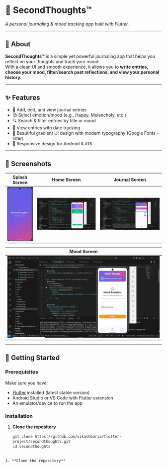 # 🌸 SecondThoughts™

_A personal journaling & mood tracking app built with Flutter._

---

## 📖 About

**SecondThoughts™** is a simple yet powerful journaling app that helps you reflect on your thoughts and track your mood.  
With a clean UI and smooth experience, it allows you to **write entries, choose your mood, filter/search past reflections, and view your personal history**.

---

## ✨ Features

- 📝 Add, edit, and view journal entries  
- 😊 Select emotion/mood (e.g., Happy, Melancholy, etc.)  
- 🔍 Search & filter entries by title or mood  
- 📅 View entries with date tracking  
- 🎨 Beautiful gradient UI design with modern typography (Google Fonts - Inter)  
- 📱 Responsive design for Android & iOS  

---

## 📸 Screenshots

| Splash Screen | Home Screen | Journal Screen |
|---------------|-------------|----------------|
| ![Splash](https://github.com/vikashbaria/flutter-projects/blob/main/secondthoughts/splashscreen.JPG?raw=true) | ![Home](https://github.com/vikashbaria/flutter-projects/blob/main/secondthoughts/main_homescreen.JPG?raw=true) | ![Journal](https://raw.githubusercontent.com/vikashbaria/flutter-projects/refs/heads/main/secondthoughts/journel.JPG) |

| Mood Screen |
|-------------|
| ![Mood](https://github.com/vikashbaria/flutter-projects/blob/main/secondthoughts/mood.JPG?raw=true) |


---

## 🚀 Getting Started

### Prerequisites
Make sure you have:
- [Flutter](https://docs.flutter.dev/get-started/install) installed (latest stable version)
- Android Studio or VS Code with Flutter extension
- An emulator/device to run the app

### Installation

1. **Clone the repository**
   ```
   git clone https://github.com/vikashbaria/flutter-project/secondthoughts.git
   cd secondthoughts
```

1. **Clone the repository**